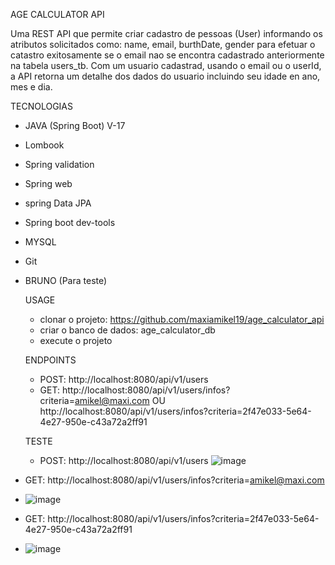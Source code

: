 AGE CALCULATOR API

Uma REST API que permite criar cadastro de pessoas (User) informando os atributos solicitados como: name, email, burthDate, gender para efetuar o catastro exitosamente se o email nao se encontra cadastrado anteriormente na tabela users_tb.
Com um usuario cadastrad, usando o email ou o userId, a API retorna um detalhe dos dados do usuario incluindo seu idade en ano, mes e dia.

TECNOLOGIAS
- JAVA (Spring Boot) V-17
- Lombook
- Spring validation
- Spring web
- spring Data JPA
- Spring boot dev-tools
- MYSQL
- Git
- BRUNO (Para teste)

  USAGE
  - clonar o projeto: https://github.com/maxiamikel19/age_calculator_api
  - criar o banco de dados: age_calculator_db
  - execute o projeto

  ENDPOINTS
  -  POST: http://localhost:8080/api/v1/users
  -  GET: http://localhost:8080/api/v1/users/infos?criteria=amikel@maxi.com OU http://localhost:8080/api/v1/users/infos?criteria=2f47e033-5e64-4e27-950e-c43a72a2ff91
 
  TESTE

   -  POST: http://localhost:8080/api/v1/users
  ![image](https://github.com/user-attachments/assets/373a0a2a-9c95-48bf-b231-9cc2fde3959f)

-  GET: http://localhost:8080/api/v1/users/infos?criteria=amikel@maxi.com
-  ![image](https://github.com/user-attachments/assets/12489848-e47a-4c63-9d47-d4f766389b9e)
- GET:  http://localhost:8080/api/v1/users/infos?criteria=2f47e033-5e64-4e27-950e-c43a72a2ff91
- ![image](https://github.com/user-attachments/assets/a6453aae-7a2d-4058-b836-d3e04a8d261d)


